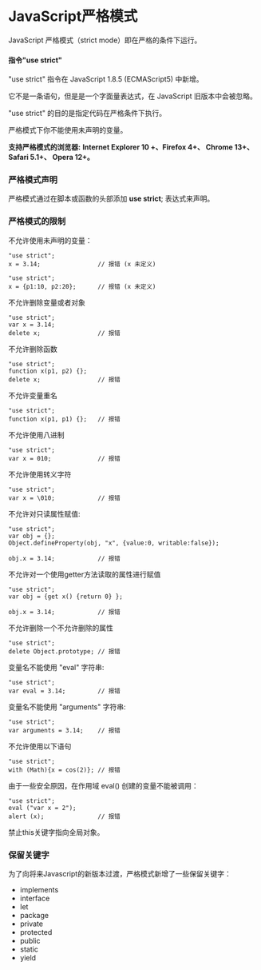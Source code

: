# JavaScript严格模式



JavaScript 严格模式（strict mode）即在严格的条件下运行。

#### 指令"use strict"

"use strict" 指令在 JavaScript 1.8.5 (ECMAScript5) 中新增。

它不是一条语句，但是是一个字面量表达式，在 JavaScript 旧版本中会被忽略。

"use strict" 的目的是指定代码在严格条件下执行。

严格模式下你不能使用未声明的变量。

**支持严格模式的浏览器:**
**Internet Explorer 10 +、Firefox 4+、 Chrome 13+、 Safari 5.1+、 Opera 12+。**

### 严格模式声明

严格模式通过在脚本或函数的头部添加 **use strict**; 表达式来声明。

### 严格模式的限制

不允许使用未声明的变量：

```
"use strict";
x = 3.14;                // 报错 (x 未定义)
```

```
"use strict";
x = {p1:10, p2:20};      // 报错 (x 未定义)
```

不允许删除变量或者对象

```
"use strict";
var x = 3.14;
delete x;                // 报错
```

不允许删除函数

```
"use strict";
function x(p1, p2) {};
delete x;                // 报错 
```

不允许变量重名

```
"use strict";
function x(p1, p1) {};   // 报错
```

不允许使用八进制

```
"use strict";
var x = 010;             // 报错
```

不允许使用转义字符

```
"use strict";
var x = \010;            // 报错
```

不允许对只读属性赋值:

```
"use strict";
var obj = {};
Object.defineProperty(obj, "x", {value:0, writable:false});

obj.x = 3.14;            // 报错
```

不允许对一个使用getter方法读取的属性进行赋值

```
"use strict";
var obj = {get x() {return 0} };

obj.x = 3.14;            // 报错
```

不允许删除一个不允许删除的属性

```
"use strict";
delete Object.prototype; // 报错
```

变量名不能使用 "eval" 字符串:

```
"use strict";
var eval = 3.14;         // 报错
```

变量名不能使用 "arguments" 字符串:

```
"use strict";
var arguments = 3.14;    // 报错
```

不允许使用以下语句

```
"use strict";
with (Math){x = cos(2)}; // 报错
```

由于一些安全原因，在作用域 eval() 创建的变量不能被调用：

```
"use strict";
eval ("var x = 2");
alert (x);               // 报错
```

禁止this关键字指向全局对象。

### 保留关键字

为了向将来Javascript的新版本过渡，严格模式新增了一些保留关键字：

- implements
- interface
- let
- package
- private
- protected
- public
- static
- yield